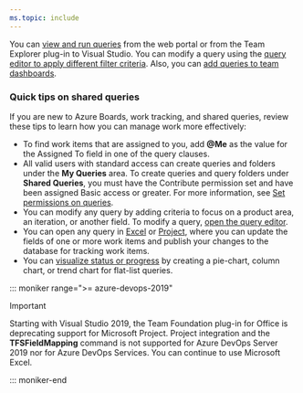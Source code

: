 ```yaml
---
ms.topic: include
---
```


You can [view and run queries](/azure/devops/boards/queries/view-run-query) from the web portal or from the Team Explorer plug-in to Visual Studio. You can modify a query using the [query editor to apply different filter criteria](/azure/devops/boards/queries/using-queries). Also, you can [add queries to team dashboards](/azure/devops/report/dashboards/dashboards).

### Quick tips on shared queries

If you are new to Azure Boards, work tracking, and shared queries, review these tips to learn how you can manage work more effectively:

- To find work items that are assigned to you, add <strong>@Me</strong> as the value for the Assigned To field in one of the query clauses.
- All valid users with standard access can create queries and folders under the **My Queries** area. To create queries and query folders under **Shared Queries**, you must have the Contribute permission set and have been assigned Basic access or greater. For more information, see [Set permissions on queries](/azure/devops/boards/queries/set-query-permissions).
- You can modify any query by adding criteria to focus on a product area, an iteration, or another field. To modify a query, [open the query editor](/azure/devops/boards/queries/using-queries).
- You can open any query in [Excel](/azure/devops/boards/backlogs/office/bulk-add-modify-work-items-excel) or [Project](/azure/devops/boards/backlogs/office/create-your-backlog-tasks-using-project), where you can update the fields of one or more work items and publish your changes to the database for tracking work items.
- You can [visualize status or progress](/azure/devops/report/dashboards/charts) by creating a pie-chart, column chart, or trend chart for flat-list queries.

::: moniker range=">= azure-devops-2019"

> [!IMPORTANT]  
> Starting with Visual Studio 2019, the Team Foundation plug-in for Office is deprecating support for Microsoft Project. Project integration and the **TFSFieldMapping** command is not supported for Azure DevOps Server 2019 nor for Azure DevOps Services. You can continue to use Microsoft Excel.

::: moniker-end
